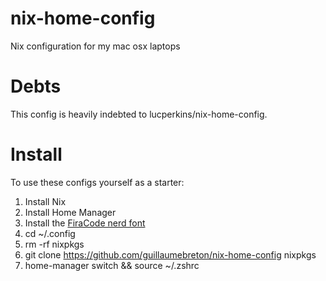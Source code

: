# nix-home-config
Nix configuration for my mac osx laptops

# Debts
This config is heavily indebted to lucperkins/nix-home-config.

# Install

To use these configs yourself as a starter:

1. Install Nix
2. Install Home Manager
3. Install the [FiraCode nerd font](https://www.nerdfonts.com/)
3. cd ~/.config
4. rm -rf nixpkgs
5. git clone https://github.com/guillaumebreton/nix-home-config nixpkgs
6. home-manager switch && source ~/.zshrc
